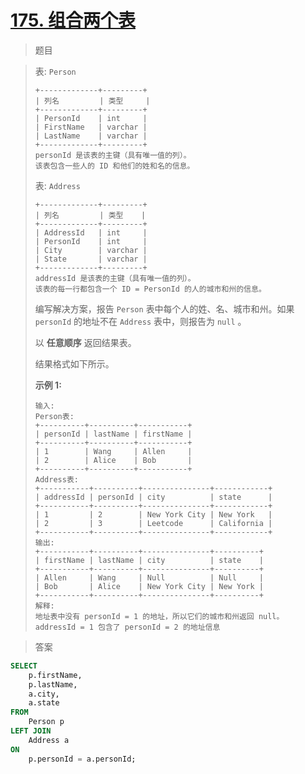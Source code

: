 # [175. 组合两个表](https://leetcode.cn/problems/combine-two-tables/)



> 题目

> 表: `Person`
>
> ```
> +-------------+---------+
> | 列名         | 类型     |
> +-------------+---------+
> | PersonId    | int     |
> | FirstName   | varchar |
> | LastName    | varchar |
> +-------------+---------+
> personId 是该表的主键（具有唯一值的列）。
> 该表包含一些人的 ID 和他们的姓和名的信息。
> ```
>
>  
>
> 表: `Address`
>
> ```
> +-------------+---------+
> | 列名         | 类型    |
> +-------------+---------+
> | AddressId   | int     |
> | PersonId    | int     |
> | City        | varchar |
> | State       | varchar |
> +-------------+---------+
> addressId 是该表的主键（具有唯一值的列）。
> 该表的每一行都包含一个 ID = PersonId 的人的城市和州的信息。
> ```
>
>  
>
> 编写解决方案，报告 `Person` 表中每个人的姓、名、城市和州。如果 `personId` 的地址不在 `Address` 表中，则报告为 `null` 。
>
> 以 **任意顺序** 返回结果表。
>
> 结果格式如下所示。
>
>  
>
> **示例 1:**
>
> ```
> 输入: 
> Person表:
> +----------+----------+-----------+
> | personId | lastName | firstName |
> +----------+----------+-----------+
> | 1        | Wang     | Allen     |
> | 2        | Alice    | Bob       |
> +----------+----------+-----------+
> Address表:
> +-----------+----------+---------------+------------+
> | addressId | personId | city          | state      |
> +-----------+----------+---------------+------------+
> | 1         | 2        | New York City | New York   |
> | 2         | 3        | Leetcode      | California |
> +-----------+----------+---------------+------------+
> 输出: 
> +-----------+----------+---------------+----------+
> | firstName | lastName | city          | state    |
> +-----------+----------+---------------+----------+
> | Allen     | Wang     | Null          | Null     |
> | Bob       | Alice    | New York City | New York |
> +-----------+----------+---------------+----------+
> 解释: 
> 地址表中没有 personId = 1 的地址，所以它们的城市和州返回 null。
> addressId = 1 包含了 personId = 2 的地址信息
> ```


> 答案
```sql
SELECT 
    p.firstName,
    p.lastName,
    a.city,
    a.state
FROM 
    Person p
LEFT JOIN 
    Address a 
ON 
    p.personId = a.personId;
```

